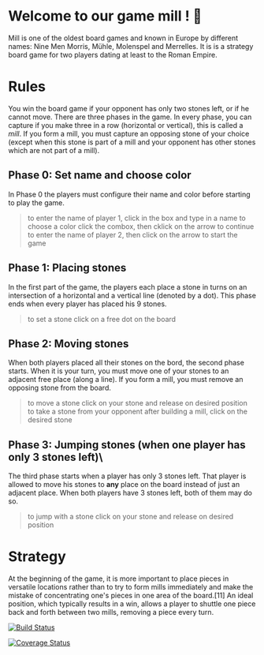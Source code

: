 # Welcome to our game **mill** ! 🙂

Mill is one of the oldest board games and known in Europe by different names: Nine Men Morris, Mühle, Molenspel and Merrelles. It is is a strategy board game for two players dating at least to the Roman Empire.

# Rules

You win the board game if your opponent has only two stones left, or if he cannot move. There are three phases in the game. In every phase, you can capture if you make three in a row (horizontal or vertical), this is called a *mill*. If you form a mill, you must capture an opposing stone of your choice (except when this stone is part of a mill and your opponent has other stones which are not part of a mill).

## Phase 0: Set name and choose color
In Phase 0 the players must configure their name and color before starting to play the game.
> to enter the name of player 1, click in the box and type in a name
> to choose a color click the combox, then cklick on the arrow to continue
> to enter the name of player 2, then click on the arrow to start the game

## Phase 1: Placing stones
In the first part of the game, the players each place a stone in turns on an intersection of a horizontal and a vertical line (denoted by a dot). This phase ends when every player has placed his 9 stones.
> to set a stone click on a free dot on the board

## Phase 2: Moving stones
When both players placed all their stones on the bord, the second phase starts. When it is your turn, you must move one of your stones to an adjacent free place (along a line). If you form a mill, you must remove an opposing stone from the board.
> to move a stone click on your stone and release on desired position\
> to take a stone from your opponent after building a mill, click on the desired stone

## Phase 3: Jumping stones (when one player has only 3 stones left)\
The third phase starts when a player has only 3 stones left. That player is allowed to move his stones to **any** place on the board instead of just an adjacent place. When both players have 3 stones left, both of them may do so.
> to jump with a stone click on your stone and release on desired position


# Strategy
At the beginning of the game, it is more important to place pieces in versatile locations rather than to try to form mills immediately and make the mistake of concentrating one's pieces in one area of the board.[11] An ideal position, which typically results in a win, allows a player to shuttle one piece back and forth between two mills, removing a piece every turn.



[![Build Status](https://www.travis-ci.com/ginakokoska/MILL100001.svg?branch=Pattern)](https://www.travis-ci.com/ginakokoska/MILL100001)

[![Coverage Status](https://coveralls.io/repos/github/ginakokoska/MILL100001/badge.svg?branch=Pattern)](https://coveralls.io/github/ginakokoska/MILL100001?branch=Pattern)